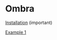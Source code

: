 Ombra
=====

[Installation](https://github.com/ziocroc/Ombra/wiki/Installation) (important)

[Example 1](http://ziocroc.github.io/Ombra/examples/example1/out.jsexe/index.html)
